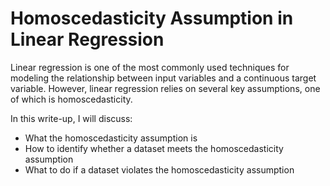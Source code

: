 # Homoscedasticity Assumption in Linear Regression
Linear regression is one of the most commonly used techniques for modeling the relationship between input variables and a continuous target variable. However, linear regression relies on several key assumptions, one of which is homoscedasticity.

In this write-up, I will discuss:
* What the homoscedasticity assumption is
* How to identify whether a dataset meets the homoscedasticity assumption
* What to do if a dataset violates the homoscedasticity assumption

